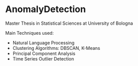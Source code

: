 # AnomalyDetection
Master Thesis in Statistical Sciences at University of Bologna

Main Techniques used:

- Natural Language Processing
- Clustering Algorithms: DBSCAN, K-Means
- Principal Component Analysis
- Time Series Outlier Detection
